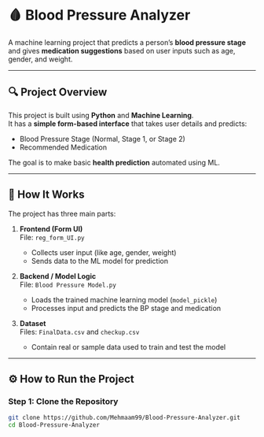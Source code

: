 # 🩸 Blood Pressure Analyzer

A machine learning project that predicts a person’s **blood pressure stage** and gives **medication suggestions** based on user inputs such as age, gender, and weight.

---

## 🔍 Project Overview

This project is built using **Python** and **Machine Learning**.  
It has a **simple form-based interface** that takes user details and predicts:

- Blood Pressure Stage (Normal, Stage 1, or Stage 2)
- Recommended Medication

The goal is to make basic **health prediction** automated using ML.

---

## 🧠 How It Works

The project has three main parts:

1. **Frontend (Form UI)**  
   File: `reg_form_UI.py`  
   - Collects user input (like age, gender, weight)  
   - Sends data to the ML model for prediction  

2. **Backend / Model Logic**  
   File: `Blood Pressure Model.py`  
   - Loads the trained machine learning model (`model_pickle`)  
   - Processes input and predicts the BP stage and medication  

3. **Dataset**  
   Files: `FinalData.csv` and `checkup.csv`  
   - Contain real or sample data used to train and test the model  

---

## ⚙️ How to Run the Project

### Step 1: Clone the Repository
```bash
git clone https://github.com/Mehmaam99/Blood-Pressure-Analyzer.git
cd Blood-Pressure-Analyzer

